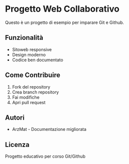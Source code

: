 # Progetto Web Collaborativo

Questo è un progetto di esempio per imparare Git e Github.

## Funzionalità

 - Sitoweb responsive
 - Design moderno
 - Codice ben documentato

## Come Contribuire

 1. Fork del repository
 2. Crea branch repository
 3. Fai modifiche
 4. Apri pull request

## Autori

 - ArzMat - Documentazione migliorata

## Licenza

Progetto educativo per corso Git/Github
